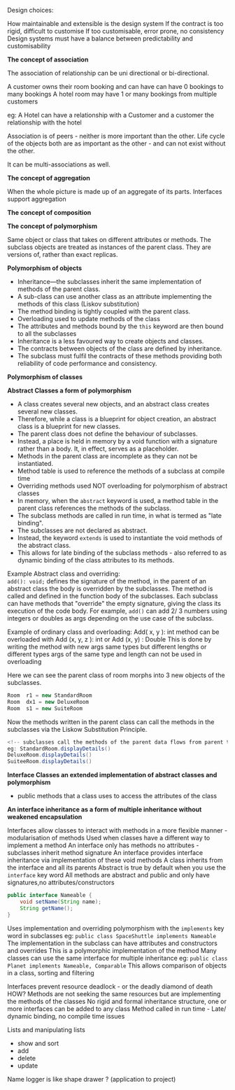 Design choices:

How maintainable and extensible is the design system
If the contract is too rigid, difficult to customise
If too customisable, error prone, no consistency
Design systems must have a balance between predictability and customisability

__The concept of association__

The association of relationship can be uni directional or  bi-directional.  

A customer owns their room booking and can have can have 0 bookings to many bookings
A hotel room may have 1 or many bookings from multiple customers

eg:
A Hotel can have a relationship with a Customer and a customer the relationship with the hotel

Association is of peers - neither is more important than the other. Life cycle of the objects both are as important as the other - and can not exist without the other.

It can be multi-associations as well.

__The concept of aggregation__

When the whole picture is made up of an aggregate of its parts. Interfaces support aggregation

__The concept of composition__

__The concept of polymorphism__

Same object or class that takes on different attributes or methods.
The subclass objects are treated as instances of the parent class.
They are versions of, rather than exact replicas.

__Polymorphism of objects__

- Inheritance—the subclasses inherit the same implementation of methods of the parent class.
- A sub-class can use another class as an attribute implementing the methods of this class (Liskov substitution)
- The method binding is tightly coupled with the parent class.
- Overloading used to update methods of the class
- The attributes and methods bound by the `this` keyword are then bound to all the subclasses
- Inheritance is a less favoured way to create objects and classes.
- The contracts between objects of the class are defined by inheritance.
- The subclass must fulfil the contracts of these methods providing both reliability of code performance and consistency.

__Polymorphism of classes__

__Abstract Classes a form of polymorphism__

- A class creates several new objects, and an abstract class creates several new classes.
- Therefore, while a class is a blueprint for object creation, an abstract class is a blueprint for new classes.
- The parent class does not define the behaviour of subclasses.
- Instead, a place is held in memory by a void function with a signature rather than a body. It, in effect, serves as a placeholder.
- Methods in the parent class are incomplete as they can not be instantiated.
- Method table is used to reference the methods of a subclass at compile time
- Overriding methods used NOT overloading for polymorphism of abstract classes
- In memory, when the `abstract` keyword is used, a method table in the parent class references the methods of the subclass.
- The subclass methods are called in run time, in what is termed as "late binding".
- The subclasses are not declared as abstract.
- Instead, the keyword `extends` is used to instantiate the void methods of the abstract class.
- This allows for late binding of the subclass methods - also referred to as dynamic binding of the class attributes to its methods.

Example Abstract class and overriding:  
`add(): void;` defines the signature of the method, in the parent of an abstract class the body is overridden by the subclasses.
The method is called and defined in the function body of the subclasses.
Each subclass can have methods that "override" the empty signature, giving the class its execution of the code body.
For example, `add()` can add 2/ 3 numbers using integers or doubles as args depending on the use case of the subclass.

Example of ordinary class and overloading:
Add( x, y ): int method can be overloaded with Add (x, y, z ): int  or Add (x, y) : Double
This is done by writing the method with new args same types but different lengths or different types
args of the same type and length can not be used in overloading

Here we can see the parent class of room morphs into 3 new objects of the subclasses.

```Java
Room  r1 = new StandardRoom
Room  dx1 = new DeluxeRoom
Room  s1 = new SuiteRoom
```

Now the methods written in the parent class can call the methods in the subclasses via the Liskow Substitution Principle.

```Java
<!-- subclasses call the methods of the parent data flows from parent to child -->
eg: StandardRoom.displayDetails()
DeluxeRoom.displayDetails()
SuiteeRoom.displayDetails()
```

__Interface Classes an extended implementation of abstract classes and polymorphism__

- public methods that a class uses to access the attributes of the class

__An interface inheritance as a form of multiple inheritance without weakened encapsulation__

Interfaces allow classes to interact with methods in a more flexible manner - modularisation of methods
Used when classes have a different way to implement a method
An interface only has methods no attributes - subclasses inherit method signature
An interface provides interface inheritance via implementation of these void methods
A class inherits from the interface and all its parents
Abstract is true by default when you use the `interface` key word
All methods are abstract and public and only have signatures,no attributes/constructors

```Java
public interface Nameable {
    void setName(String name);
    String getName();
}
```

Uses implementation and overriding polymorphism with the `implements` key word in subclasses
eg: `public class SpaceShuttle implements Nameable`
The implementation in the subclass can have attributes and constructors and overrides
This is a polymorphic implementation of the method
Many classes can use the same interface for multiple inheritance
eg: `public class Planet implements Nameable, Comparable`
This allows comparison of objects in a class, sorting and filtering

Interfaces prevent resource deadlock - or the deadly diamond of death
HOW?
Methods are not seeking the same resources but are implementing the methods of the classes
No rigid and formal inheritance structure, one or more interfaces can be added to any class
Method called in run time - Late/ dynamic binding, no compile time issues


Lists and manipulating lists
- show and sort
- add
- delete
- update

Name logger is like shape drawer ?
(application to project)
